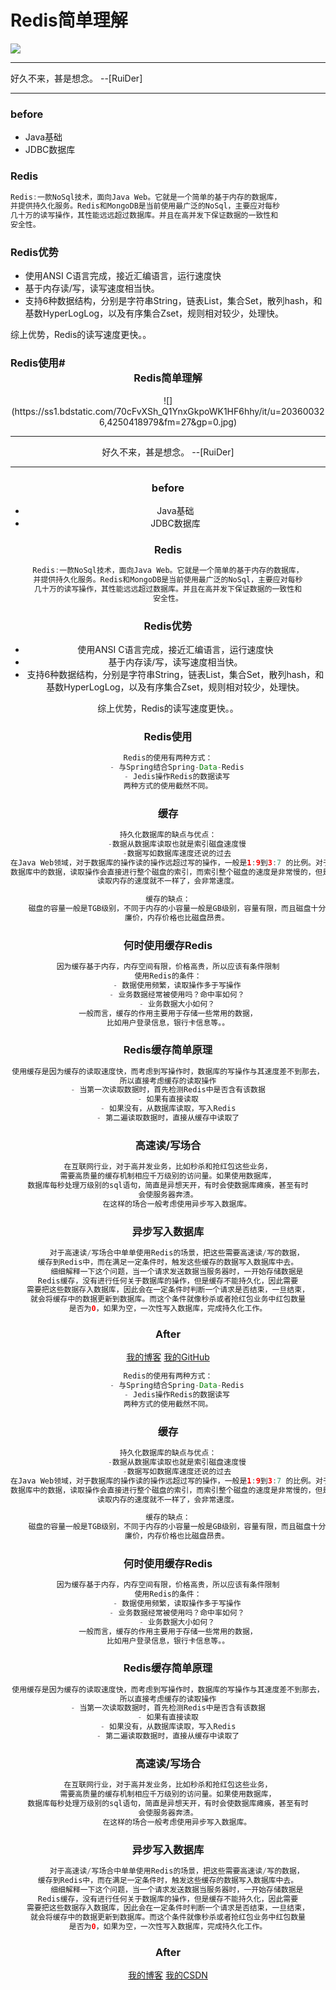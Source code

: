 # Redis简单理解

![](https://ss1.bdstatic.com/70cFvXSh_Q1YnxGkpoWK1HF6hhy/it/u=203600326,4250418979&fm=27&gp=0.jpg)

---
好久不来，甚是想念。            --[RuiDer]

---
### before
- Java基础
- JDBC数据库
### Redis
```java 
Redis:一款NoSql技术，面向Java Web。它就是一个简单的基于内存的数据库，
并提供持久化服务。Redis和MongoDB是当前使用最广泛的NoSql，主要应对每秒
几十万的读写操作，其性能远远超过数据库。并且在高并发下保证数据的一致性和
安全性。

```
### Redis优势
- 使用ANSI C语言完成，接近汇编语言，运行速度快
- 基于内存读/写，读写速度相当快。
- 支持6种数据结构，分别是字符串String，链表List，集合Set，散列hash，和基数HyperLogLog，以及有序集合Zset，规则相对较少，处理快。

综上优势，Redis的读写速度更快。。

### Redis使用# <center>Redis简单理解<center>

<center>![](https://ss1.bdstatic.com/70cFvXSh_Q1YnxGkpoWK1HF6hhy/it/u=203600326,4250418979&fm=27&gp=0.jpg)

---
好久不来，甚是想念。            --[RuiDer]

---
### before
- Java基础
- JDBC数据库
### Redis
```java 
Redis:一款NoSql技术，面向Java Web。它就是一个简单的基于内存的数据库，
并提供持久化服务。Redis和MongoDB是当前使用最广泛的NoSql，主要应对每秒
几十万的读写操作，其性能远远超过数据库。并且在高并发下保证数据的一致性和
安全性。

```
### Redis优势
- 使用ANSI C语言完成，接近汇编语言，运行速度快
- 基于内存读/写，读写速度相当快。
- 支持6种数据结构，分别是字符串String，链表List，集合Set，散列hash，和基数HyperLogLog，以及有序集合Zset，规则相对较少，处理快。

综上优势，Redis的读写速度更快。。

### Redis使用
```Java
Redis的使用有两种方式：
	- 与Spring结合Spring-Data-Redis
	- Jedis操作Redis的数据读写
两种方式的使用截然不同。

```

### 缓存
```Java
持久化数据库的缺点与优点：
	-数据从数据库读取也就是索引磁盘速度慢
	-数据写如数据库速度还说的过去
在Java Web领域，对于数据库的操作读的操作远超过写的操作，一般是1:9到3:7 的比例。对于
数据库中的数据，读取操作会直接进行整个磁盘的索引，而索引整个磁盘的速度是非常慢的，但是
读取内存的速度就不一样了，会非常速度。

缓存的缺点：
	磁盘的容量一般是TGB级别，不同于内存的小容量一般是GB级别，容量有限，而且磁盘十分
	廉价，内存价格也比磁盘昂贵。
```
### 何时使用缓存Redis
```Java
因为缓存基于内存，内存空间有限，价格高贵，所以应该有条件限制
使用Redis的条件：
	- 数据使用频繁，读取操作多于写操作
	- 业务数据经常被使用吗？命中率如何？
	- 业务数据大小如何？
一般而言，缓存的作用主要用于存储一些常用的数据，
比如用户登录信息，银行卡信息等。。

```

###  Redis缓存简单原理
```Java
使用缓存是因为缓存的读取速度快，而考虑到写操作时，数据库的写操作与其速度差不到那去，
所以直接考虑缓存的读取操作
- 当第一次读取数据时，首先检测Redis中是否含有该数据
- 如果有直接读取
- 如果没有，从数据库读取，写入Redis
- 第二遍读取数据时，直接从缓存中读取了

```
### 高速读/写场合
```Java
在互联网行业，对于高并发业务，比如秒杀和抢红包这些业务，
需要高质量的缓存机制相应千万级别的访问量。如果使用数据库，
数据库每秒处理万级别的sql语句，简直是异想天开，有时会使数据库瘫痪，甚至有时
会使服务器奔溃。
	在这样的场合一般考虑使用异步写入数据库。
```

### 异步写入数据库
```Java
	对于高速读/写场合中单单使用Redis的场景，把这些需要高速读/写的数据，
缓存到Redis中，而在满足一定条件时，触发这些缓存的数据写入数据库中去。
	细细解释一下这个问题，当一个请求发送数据当服务器时，一开始存储数据是
Redis缓存，没有进行任何关于数据库的操作，但是缓存不能持久化，因此需要
需要把这些数据存入数据库，因此会在一定条件时判断一个请求是否结束，一旦结束，
就会将缓存中的数据更新到数据库。而这个条件就像秒杀或者抢红包业务中红包数量
是否为0，如果为空，一次性写入数据库，完成持久化工作。

```

### After

[我的博客](https://ruider.github.io/)
[我的GitHub](https://github.com/RuiDer)
```Java
Redis的使用有两种方式：
	- 与Spring结合Spring-Data-Redis
	- Jedis操作Redis的数据读写
两种方式的使用截然不同。

```

### 缓存
```Java
持久化数据库的缺点与优点：
	-数据从数据库读取也就是索引磁盘速度慢
	-数据写如数据库速度还说的过去
在Java Web领域，对于数据库的操作读的操作远超过写的操作，一般是1:9到3:7 的比例。对于
数据库中的数据，读取操作会直接进行整个磁盘的索引，而索引整个磁盘的速度是非常慢的，但是
读取内存的速度就不一样了，会非常速度。

缓存的缺点：
	磁盘的容量一般是TGB级别，不同于内存的小容量一般是GB级别，容量有限，而且磁盘十分
	廉价，内存价格也比磁盘昂贵。
```
### 何时使用缓存Redis
```Java
因为缓存基于内存，内存空间有限，价格高贵，所以应该有条件限制
使用Redis的条件：
	- 数据使用频繁，读取操作多于写操作
	- 业务数据经常被使用吗？命中率如何？
	- 业务数据大小如何？
一般而言，缓存的作用主要用于存储一些常用的数据，
比如用户登录信息，银行卡信息等。。

```

###  Redis缓存简单原理
```Java
使用缓存是因为缓存的读取速度快，而考虑到写操作时，数据库的写操作与其速度差不到那去，
所以直接考虑缓存的读取操作
- 当第一次读取数据时，首先检测Redis中是否含有该数据
- 如果有直接读取
- 如果没有，从数据库读取，写入Redis
- 第二遍读取数据时，直接从缓存中读取了

```
### 高速读/写场合
```Java
在互联网行业，对于高并发业务，比如秒杀和抢红包这些业务，
需要高质量的缓存机制相应千万级别的访问量。如果使用数据库，
数据库每秒处理万级别的sql语句，简直是异想天开，有时会使数据库瘫痪，甚至有时
会使服务器奔溃。
	在这样的场合一般考虑使用异步写入数据库。
```

### 异步写入数据库
```Java
	对于高速读/写场合中单单使用Redis的场景，把这些需要高速读/写的数据，
缓存到Redis中，而在满足一定条件时，触发这些缓存的数据写入数据库中去。
	细细解释一下这个问题，当一个请求发送数据当服务器时，一开始存储数据是
Redis缓存，没有进行任何关于数据库的操作，但是缓存不能持久化，因此需要
需要把这些数据存入数据库，因此会在一定条件时判断一个请求是否结束，一旦结束，
就会将缓存中的数据更新到数据库。而这个条件就像秒杀或者抢红包业务中红包数量
是否为0，如果为空，一次性写入数据库，完成持久化工作。

```

### After

[我的博客](https://ruider.github.io/)
[我的CSDN](https://blog.csdn.net/qq_40910541)
